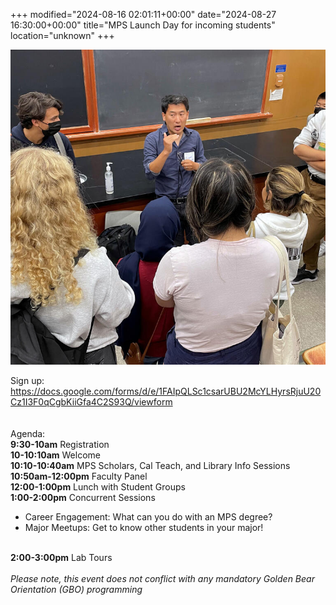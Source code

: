 +++
modified="2024-08-16 02:01:11+00:00"
date="2024-08-27 16:30:00+00:00"
title="MPS Launch Day for incoming students"
location="unknown"
+++

![1WNTFz1rfOE0ewlqQsGFfaVf4i32XLfm-](./events/1wntfz1rfoe0ewlqqsgffavf4i32xlfm-.jpg)

Sign up: <a href="https://docs.google.com/forms/d/e/1FAIpQLSc1csarUBU2McYLHyrsRjuU20Cz1I3F0qCgbKiiGfa4C2S93Q/viewform" target="_blank">https://docs.google.com/forms/d/e/1FAIpQLSc1csarUBU2McYLHyrsRjuU20Cz1I3F0qCgbKiiGfa4C2S93Q/viewform</a> <br><br><br>Agenda:<br><b>9:30-10am</b> Registration<br><b>10-10:10am</b> Welcome  <br><b>10:10-10:40am</b> MPS Scholars, Cal Teach, and Library Info Sessions <br><b>10:50am-12:00pm</b> Faculty Panel<br><b>12:00-1:00pm</b> Lunch with Student Groups <br><b>1:00-2:00pm</b> Concurrent Sessions <br><ul><li>Career Engagement: What can you do with an MPS degree?</li><li>Major Meetups: Get to know other students in your major! <br></li></ul><br><b>2:00-3:00pm</b> Lab Tours  <br><br>*Please note, this event does not conflict with any mandatory Golden Bear Orientation (GBO) programming*
